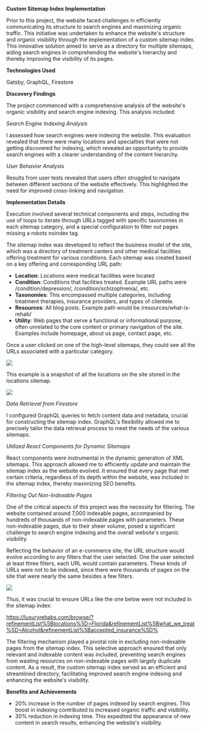 <b>Custom Sitemap Index Implementation</b>

Prior to this project, the website faced challenges in efficiently communicating its structure to search engines and maximizing organic traffic. This initiative was undertaken to enhance the website's structure and organic visibility through the implementation of a custom sitemap index. This innovative solution aimed to serve as a directory for multiple sitemaps, aiding search engines in comprehending the website's hierarchy and thereby improving the visibility of its pages. 

<b>Technologies Used</b>

Gatsby, GraphQL, Firestore

<b>Discovery Findings</b>

The project commenced with a comprehensive analysis of the website's organic visibility and search engine indexing. This analysis included:

*Search Engine Indexing Analysis*

I assessed how search engines were indexing the website. This evaluation revealed that there were many locations and specialties that were not getting discovered for indexing, which revealed an opportunity to provide search engines with a clearer understanding of the content hierarchy.

*User Behavior Analysis*

Results from user tests revealed that users often struggled to navigate between different sections of the website effectively. This highlighted the need for improved cross-linking and navigation.

<b>Implementation Details</b>

Execution involved several technical components and steps, including the use of loops to iterate through URLs tagged with specific taxonomies in each sitemap category, and a special configuration to filter out pages missing a robots noindex tag.

The sitemap index was developed to reflect the business model of the site, which was a directory of treatment centers and other medical facilities offering treatment for various conditions. Each sitemap was created based on a key offering and corresponding URL path:
- <b>Location</b>: Locations were medical facilities were located
- <b>Condition</b>: Conditions that facilities treated. Example URL paths were /condition/depression/, /condition/schizophrenia/, etc.
- <b>Taxonomies</b>: This encompassed multiple categories, including treatment therapies, insurance providers, and types of clientele.
- <b>Resources</b>: All blog posts. Example path would be /resources/what-is-rehab/
- <b>Utility</b>: Web pages that serve a functional or informational purpose, often unrelated to the core content or primary navigation of the site. Examples include homepage, about us page, contact page, etc.

Once a user clicked on one of the high-level sitemaps, they could see all the URLs associated with a particular category. 

<img src="https://i.imgur.com/cBQFUqp.png">

This example is a snapshot of all the locations on the site stored in the locations sitemap.

<img src="https://i.imgur.com/6630vKV.png">

*Data Retrieval from Firestore*

I configured GraphQL queries to fetch content data and metadata, crucial for constructing the sitemap index. GraphQL's flexibility allowed me to precisely tailor the data retrieval process to meet the needs of the various sitemaps.

*Utilized React Components for Dynamic Sitemaps*

React components were instrumental in the dynamic generation of XML sitemaps. This approach allowed me to efficiently update and maintain the sitemap index as the website evolved. It ensured that every page that met certain criteria, regardless of its depth within the website, was included in the sitemap index, thereby maximizing SEO benefits.

*Filtering Out Non-Indexable Pages*

One of the critical aspects of this project was the necessity for filtering. The website contained around 7,000 indexable pages, accompanied by hundreds of thousands of non-indexable pages with parameters. These non-indexable pages, due to their sheer volume, posed a significant challenge to search engine indexing and the overall website's organic visibility.

Reflecting the behavior of an e-commerce site, the URL structure would evolve according to any filters that the user selected. One the user selected at least three filters, each URL would contain parameters. These kinds of URLs were not to be indexed, since there were thousands of pages on the site that were nearly the same besides a few filters.

<img src="https://i.imgur.com/lhPhw9X.png">

Thus, it was crucial to ensure URLs like the one below were not included in the sitemap index:

https://luxuryrehabs.com/browse/?refinementList%5Blocations%5D=Florida&refinementList%5Bwhat_we_treat%5D=Alcohol&refinementList%5Baccepted_insurance%5D%

The filtering mechanism played a pivotal role in excluding non-indexable pages from the sitemap index. This selective approach ensured that only relevant and indexable content was included, preventing search engines from wasting resources on non-indexable pages with largely duplicate content. As a result, the custom sitemap index served as an efficient and streamlined directory, facilitating improved search engine indexing and enhancing the website's visibility.

<b>Benefits and Achievements</b>

- 20% increase in the number of pages indexed by search engines. This boost in indexing contributed to increased organic traffic and visibility.
- 30% reduction in indexing time. This expedited the appearance of new content in search results, enhancing the website's visibility.
